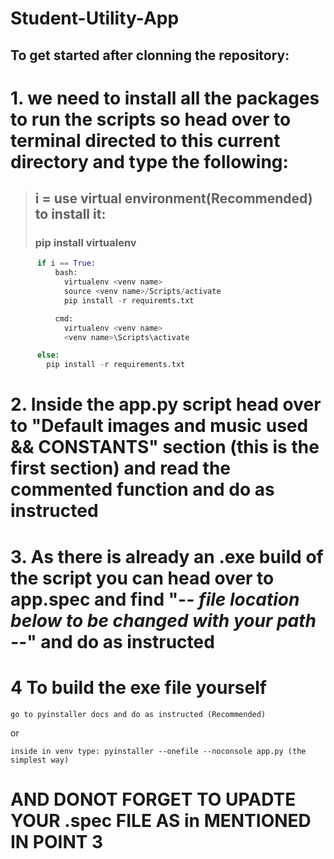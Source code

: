 # Student-Utility-App

## To get started after clonning the repository:

# 1. we need to install all the packages to run the scripts so head over to terminal directed to this current directory and type the following:
  
  > ## i = use virtual environment(Recommended) to install it:  
  > ### pip install virtualenv


```python
      if i == True:         
          bash:
            virtualenv <venv name>
            source <venv name>/Scripts/activate
            pip install -r requiremts.txt

          cmd:
            virtualenv <venv name>
            <venv name>\Scripts\activate

      else:
        pip install -r requirements.txt
```

# 2. Inside the app.py script head over to  "Default images and music used && CONSTANTS" section (this is the first section) and read the commented function and do as instructed

# 3. As there is already an .exe build of the script you can head over to app.spec and find "-*- file location below to be changed with your path -*-" and do as instructed

# 4 To build the exe file yourself

	go to pyinstaller docs and do as instructed (Recommended)
  
   or
   
	inside in venv type: pyinstaller --onefile --noconsole app.py (the simplest way)
  

# AND DONOT FORGET TO UPADTE YOUR .spec FILE AS in MENTIONED IN POINT 3
